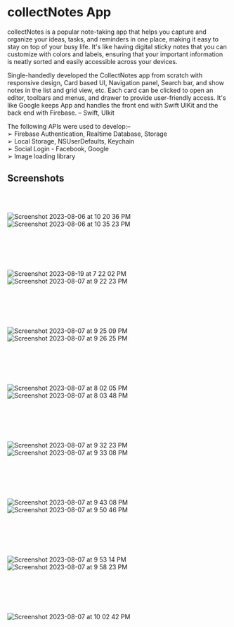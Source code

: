 # collectNotes App  

collectNotes is a popular note-taking app that helps you capture and organize your ideas, tasks, and reminders in one place, making it easy
to stay on top of your busy life. It's like having digital sticky notes that you can customize with colors and labels, ensuring that your
important information is neatly sorted and easily accessible across your devices.

Single-handedly developed the CollectNotes app from scratch
 with responsive design, Card based UI, Navigation panel, Search bar, and show notes in the list and grid view, etc. Each card can be
 clicked to open an editor, toolbars and menus, and drawer to provide user-friendly access. It's like Google keeps App and handles the front
 end with Swift UIKit and the back end with Firebase. – Swift, UIkit 
 
 The following APIs were used to develop:–<br/>
➢ Firebase Authentication, Realtime Database, Storage <br/>
➢ Local Storage, NSUserDefaults, Keychain<br/>
➢ Social Login - Facebook, Google<br/>
➢ Image loading library

 
## Screenshots 
<br/>
<br/>

![Screenshot 2023-08-06 at 10 20 36 PM](https://github.com/faizanpro77/collectNotes/assets/83450298/7efdb9ea-cc26-415b-8c0f-877d4874c9ec)
&nbsp;&nbsp;&nbsp;&nbsp;&nbsp;&nbsp;&nbsp;&nbsp;&nbsp;&nbsp;&nbsp;&nbsp;&nbsp;&nbsp;&nbsp;&nbsp;&nbsp;&nbsp;&nbsp;&nbsp;&nbsp;&nbsp;&nbsp;&nbsp;&nbsp;&nbsp;&nbsp;&nbsp;&nbsp;&nbsp;&nbsp;&nbsp;
![Screenshot 2023-08-06 at 10 35 23 PM](https://github.com/faizanpro77/collectNotes/assets/83450298/8083ba98-e2ed-4524-9fbd-6e549358e33f)

<br/>
<br/>
<br/>
<br/>

![Screenshot 2023-08-19 at 7 22 02 PM](https://github.com/faizanpro77/collectNotes/assets/83450298/ff00f819-aae0-4b50-a1ed-cf9d479018cb)
&nbsp;&nbsp;&nbsp;&nbsp;&nbsp;&nbsp;&nbsp;&nbsp;&nbsp;&nbsp;&nbsp;&nbsp;&nbsp;&nbsp;&nbsp;&nbsp;&nbsp;&nbsp;&nbsp;&nbsp;&nbsp;&nbsp;&nbsp;&nbsp;&nbsp;&nbsp;&nbsp;&nbsp;&nbsp;&nbsp;&nbsp;&nbsp;
![Screenshot 2023-08-07 at 9 22 23 PM](https://github.com/faizanpro77/collectNotes/assets/83450298/9a69f8af-c129-41f1-a25b-61ffb0595e20)

<br/>
<br/>
<br/>
<br/>

![Screenshot 2023-08-07 at 9 25 09 PM](https://github.com/faizanpro77/collectNotes/assets/83450298/4d15917e-b6c7-4176-991c-a6e2018f2741)
&nbsp;&nbsp;&nbsp;&nbsp;&nbsp;&nbsp;&nbsp;&nbsp;&nbsp;&nbsp;&nbsp;&nbsp;&nbsp;&nbsp;&nbsp;&nbsp;&nbsp;&nbsp;&nbsp;&nbsp;&nbsp;&nbsp;&nbsp;&nbsp;&nbsp;&nbsp;&nbsp;&nbsp;&nbsp;&nbsp;&nbsp;&nbsp;
![Screenshot 2023-08-07 at 9 26 25 PM](https://github.com/faizanpro77/collectNotes/assets/83450298/3908618a-3734-4bbf-9b47-4fc72e8b33ff)

<br/>
<br/>
<br/>
<br/>

![Screenshot 2023-08-07 at 8 02 05 PM](https://github.com/faizanpro77/collectNotes/assets/83450298/d33d0ba4-5133-4c3f-8f27-0200a15eaea7)
&nbsp;&nbsp;&nbsp;&nbsp;&nbsp;&nbsp;&nbsp;&nbsp;&nbsp;&nbsp;&nbsp;&nbsp;&nbsp;&nbsp;&nbsp;&nbsp;&nbsp;&nbsp;&nbsp;&nbsp;&nbsp;&nbsp;&nbsp;&nbsp;&nbsp;&nbsp;&nbsp;&nbsp;&nbsp;&nbsp;&nbsp;&nbsp;
![Screenshot 2023-08-07 at 8 03 48 PM](https://github.com/faizanpro77/collectNotes/assets/83450298/8a304a89-1d7e-410a-a223-87a141ed2caf)

<br/>
<br/>
<br/>
<br/>

![Screenshot 2023-08-07 at 9 32 23 PM](https://github.com/faizanpro77/collectNotes/assets/83450298/29dfbce3-239a-4328-8303-7b318695fc04)
&nbsp;&nbsp;&nbsp;&nbsp;&nbsp;&nbsp;&nbsp;&nbsp;&nbsp;&nbsp;&nbsp;&nbsp;&nbsp;&nbsp;&nbsp;&nbsp;&nbsp;&nbsp;&nbsp;&nbsp;&nbsp;&nbsp;&nbsp;&nbsp;&nbsp;&nbsp;&nbsp;&nbsp;&nbsp;&nbsp;&nbsp;&nbsp;
![Screenshot 2023-08-07 at 9 33 08 PM](https://github.com/faizanpro77/collectNotes/assets/83450298/5de9f4ff-d174-4a81-90d5-9bf2775bc1a8)

<br/>
<br/>
<br/>
<br/>

![Screenshot 2023-08-07 at 9 43 08 PM](https://github.com/faizanpro77/collectNotes/assets/83450298/d80fffdb-9d38-4bc5-97b7-1904674a6cc7)
&nbsp;&nbsp;&nbsp;&nbsp;&nbsp;&nbsp;&nbsp;&nbsp;&nbsp;&nbsp;&nbsp;&nbsp;&nbsp;&nbsp;&nbsp;&nbsp;&nbsp;&nbsp;&nbsp;&nbsp;&nbsp;&nbsp;&nbsp;&nbsp;&nbsp;&nbsp;&nbsp;&nbsp;&nbsp;&nbsp;&nbsp;&nbsp;
![Screenshot 2023-08-07 at 9 50 46 PM](https://github.com/faizanpro77/collectNotes/assets/83450298/ab45586b-9888-45ad-9284-c70a4dc51117)

<br/>
<br/>
<br/>
<br/>

![Screenshot 2023-08-07 at 9 53 14 PM](https://github.com/faizanpro77/collectNotes/assets/83450298/dfce7065-c172-4eca-916c-ef5b45a3b9ca)
&nbsp;&nbsp;&nbsp;&nbsp;&nbsp;&nbsp;&nbsp;&nbsp;&nbsp;&nbsp;&nbsp;&nbsp;&nbsp;&nbsp;&nbsp;&nbsp;&nbsp;&nbsp;&nbsp;&nbsp;&nbsp;&nbsp;&nbsp;&nbsp;&nbsp;&nbsp;&nbsp;&nbsp;&nbsp;&nbsp;&nbsp;&nbsp;
![Screenshot 2023-08-07 at 9 58 23 PM](https://github.com/faizanpro77/collectNotes/assets/83450298/6fb47e3c-1d2a-4853-9f50-abd59cdb0a7c)

<br/>
<br/>
<br/>
<br/>

![Screenshot 2023-08-07 at 10 02 42 PM](https://github.com/faizanpro77/collectNotes/assets/83450298/48419eaf-f3c9-4640-bb56-7acb59fe225b)




